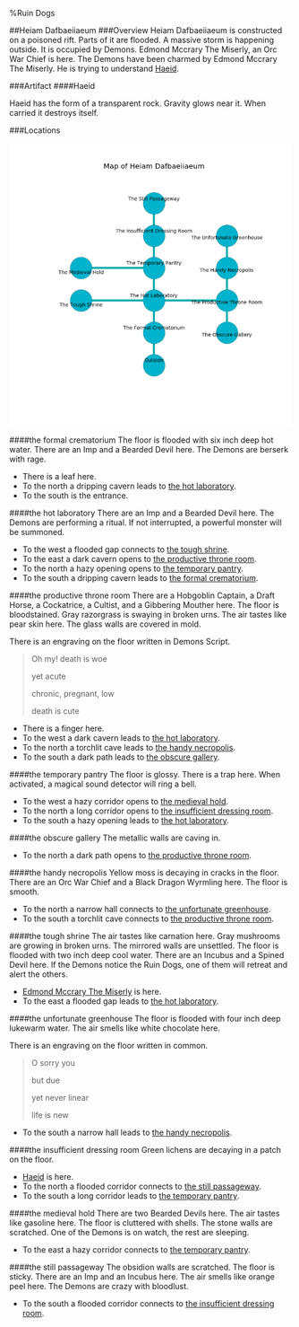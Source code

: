 %Ruin Dogs

##Heiam Dafbaeiiaeum
###Overview
Heiam Dafbaeiiaeum is constructed on a poisoned rift. Parts of it are flooded. A massive storm is happening outside. It is occupied by Demons. <a name="Edmond-Mccrary-The-Miserly"></a>Edmond Mccrary The Miserly, an Orc War Chief is here. The Demons have been charmed by Edmond Mccrary The Miserly. He  is trying to understand [Haeid](#Haeid). 



###Artifact
####<a name="Haeid"></a>Haeid


Haeid has the form of a transparent rock. Gravity glows near it. When carried it destroys itself. 





###Locations


![](../v2/images/Heiam-Dafbaeiiaeum.png)

####<a name="the-formal-crematorium"></a>the formal crematorium
The floor is flooded with six inch deep hot water. There are an Imp and a Bearded Devil here. The Demons are berserk with rage. 



* There is a leaf here.
* To the north a dripping cavern leads to [the hot laboratory](#the-hot-laboratory).
* To the south is the entrance.


####<a name="the-hot-laboratory"></a>the hot laboratory
There are an Imp and a Bearded Devil here. The Demons are performing a ritual. If not interrupted, a powerful monster will be summoned. 



* To the west a flooded gap connects to [the tough shrine](#the-tough-shrine).
* To the east a dark cavern opens to [the productive throne room](#the-productive-throne-room).
* To the north a hazy opening opens to [the temporary pantry](#the-temporary-pantry).
* To the south a dripping cavern leads to [the formal crematorium](#the-formal-crematorium).


####<a name="the-productive-throne-room"></a>the productive throne room
There are a Hobgoblin Captain, a Draft Horse, a Cockatrice, a Cultist, and a Gibbering Mouther here. The floor is bloodstained. Gray razorgrass is swaying in broken urns. The air tastes like pear skin here. The glass walls are covered in mold. 

There is an engraving on the floor written in Demons Script. 

> Oh my! death is woe
>
> yet acute
>
> chronic, pregnant, low
>
> death is cute
>


* There is a finger here.
* To the west a dark cavern leads to [the hot laboratory](#the-hot-laboratory).
* To the north a torchlit cave leads to [the handy necropolis](#the-handy-necropolis).
* To the south a dark path leads to [the obscure gallery](#the-obscure-gallery).


####<a name="the-temporary-pantry"></a>the temporary pantry
The floor is glossy. There is a trap here. When activated, a magical sound detector will ring a bell. 



* To the west a hazy corridor opens to [the medieval hold](#the-medieval-hold).
* To the north a long corridor opens to [the insufficient dressing room](#the-insufficient-dressing-room).
* To the south a hazy opening leads to [the hot laboratory](#the-hot-laboratory).


####<a name="the-obscure-gallery"></a>the obscure gallery
The metallic walls are caving in. 



* To the north a dark path opens to [the productive throne room](#the-productive-throne-room).


####<a name="the-handy-necropolis"></a>the handy necropolis
Yellow moss is decaying in cracks in the floor. There are an Orc War Chief and a Black Dragon Wyrmling here. The floor is smooth. 



* To the north a narrow hall connects to [the unfortunate greenhouse](#the-unfortunate-greenhouse).
* To the south a torchlit cave connects to [the productive throne room](#the-productive-throne-room).


####<a name="the-tough-shrine"></a>the tough shrine
The air tastes like carnation here. Gray mushrooms are growing in broken urns. The mirrored walls are unsettled. The floor is flooded with two inch deep cool water. There are an Incubus and a Spined Devil here. If the Demons notice the Ruin Dogs, one of them will retreat and alert the others. 



* [Edmond Mccrary The Miserly](#Edmond-Mccrary-The-Miserly) is here.
* To the east a flooded gap leads to [the hot laboratory](#the-hot-laboratory).


####<a name="the-unfortunate-greenhouse"></a>the unfortunate greenhouse
The floor is flooded with four inch deep lukewarm water. The air smells like white chocolate here. 

There is an engraving on the floor written in common. 

> O sorry you
>
> but due
>
> yet never linear
>
> life is new
>


* To the south a narrow hall leads to [the handy necropolis](#the-handy-necropolis).


####<a name="the-insufficient-dressing-room"></a>the insufficient dressing room
Green lichens are decaying in a patch on the floor. 



* [Haeid](#Haeid) is here.
* To the north a flooded corridor connects to [the still passageway](#the-still-passageway).
* To the south a long corridor leads to [the temporary pantry](#the-temporary-pantry).


####<a name="the-medieval-hold"></a>the medieval hold
There are two Bearded Devils here. The air tastes like gasoline here. The floor is cluttered with shells. The stone walls are scratched. One of the Demons is on watch, the rest are sleeping. 



* To the east a hazy corridor connects to [the temporary pantry](#the-temporary-pantry).


####<a name="the-still-passageway"></a>the still passageway
The obsidion walls are scratched. The floor is sticky. There are an Imp and an Incubus here. The air smells like orange peel here. The Demons are crazy with bloodlust. 



* To the south a flooded corridor connects to [the insufficient dressing room](#the-insufficient-dressing-room).


